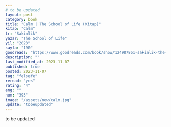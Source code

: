 ```yaml
---
# to be updated
layout: post
category: book
title: "Calm | The School of Life (Kitap)"
kitap: "Calm"
tr: "Sakinlik"
yazar: "The School of Life"
yil: "2023"
sayfa: "190"
goodreads: "https://www.goodreads.com/book/show/124987861-sakinlik-the-school-of-life-hayat-okulu--alain-de-botton-nc-l-nde-"
description: ""
last_modified_at: 2023-11-07
published: true
posted: 2023-11-07
tag: "felsefe"
reread: "yes"
rating: "4"
eng: ""
num: "393"
image: "/assets/new/calm.jpg"
update: "tobeupdated"
---
```


to be updated
